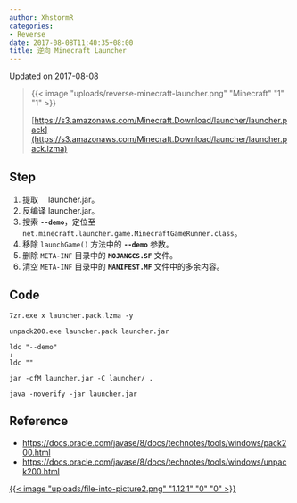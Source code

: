 ```yaml
---
author: XhstormR
categories:
- Reverse
date: 2017-08-08T11:40:35+08:00
title: 逆向 Minecraft Launcher
---
```


<!--more-->

Updated on 2017-08-08

> {{< image "uploads/reverse-minecraft-launcher.png" "Minecraft" "1" "1" >}}
>
>[https://s3.amazonaws.com/Minecraft.Download/launcher/launcher.pack](https://s3.amazonaws.com/Minecraft.Download/launcher/launcher.pack.lzma)

## Step
1. 提取　 launcher.jar。
2. 反编译 launcher.jar。
3. 搜索 **`--demo`**，定位至 `net.minecraft.launcher.game.MinecraftGameRunner.class`。
4. 移除 `launchGame()` 方法中的 **`--demo`** 参数。
5. 删除 `META-INF` 目录中的 **`MOJANGCS.SF`** 文件。
6. 清空 `META-INF` 目录中的 **`MANIFEST.MF`** 文件中的多余内容。

## Code
```
7zr.exe x launcher.pack.lzma -y

unpack200.exe launcher.pack launcher.jar
```

```
ldc "--demo"
↓
ldc ""
```

```
jar -cfM launcher.jar -C launcher/ .
```

```
java -noverify -jar launcher.jar
```

## Reference
* https://docs.oracle.com/javase/8/docs/technotes/tools/windows/pack200.html
* https://docs.oracle.com/javase/8/docs/technotes/tools/windows/unpack200.html

[{{< image "uploads/file-into-picture2.png" "1.12.1" "0" "0" >}}](http://ww4.sinaimg.cn/large/a15b4afely1fich3epj1bj203k03knpf)
